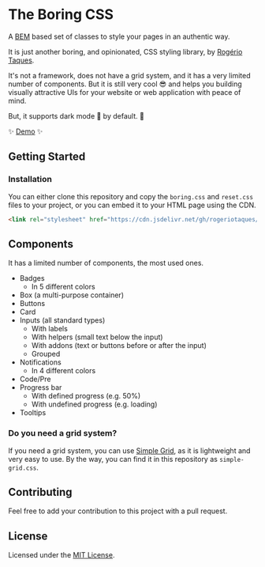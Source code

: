 # The Boring CSS

A [BEM](https://getbem.com/) based set of classes to style your pages in an authentic way.

It is just another boring, and opinionated, CSS styling library, by [Rogério Taques](https://x.com/rogeriotaques).

It's not a framework, does not have a grid system, and it has a very limited number of components. But it is still very cool 😎 and helps you building visually attractive UIs for your website or web application with peace of mind.

But, it supports dark mode 🌙 by default. 🤩

✨ [Demo](https://rogeriotaques.github.io/boring-css/) ✨

## Getting Started

### Installation

You can either clone this repository and copy the `boring.css` and `reset.css` files to your project, or you can embed it to your HTML page using the CDN.

```html
<link rel="stylesheet" href="https://cdn.jsdelivr.net/gh/rogeriotaques/boring-css/boring.css" />
```

## Components

It has a limited number of components, the most used ones.

- Badges
  - In 5 different colors
- Box (a multi-purpose container)
- Buttons
- Card
- Inputs (all standard types)
  - With labels
  - With helpers (small text below the input)
  - With addons (text or buttons before or after the input)
  - Grouped
- Notifications
  - In 4 different colors
- Code/Pre
- Progress bar
  - With defined progress (e.g. 50%)
  - With undefined progress (e.g. loading)
- Tooltips

### Do you need a grid system?

If you need a grid system, you can use [Simple Grid](https://simplegrid.io/), as it is lightweight and very easy to use. By the way, you can find it in this repository as `simple-grid.css`.

## Contributing

Feel free to add your contribution to this project with a pull request.

## License

Licensed under the [MIT License](./LICENSE).

